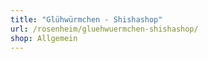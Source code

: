 ```yaml
---
title: "Glühwürmchen - Shishashop"
url: /rosenheim/gluehwuermchen-shishashop/
shop: Allgemein
---
```

